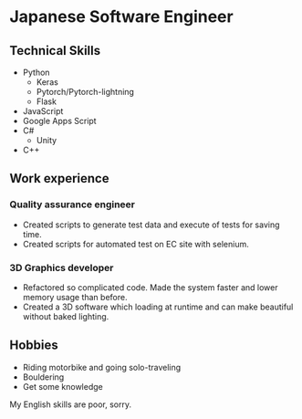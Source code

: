 # Japanese Software Engineer
## Technical Skills
- Python
  - Keras
  - Pytorch/Pytorch-lightning
  - Flask
- JavaScript 
- Google Apps Script
- C#
  - Unity
- C++

## Work experience
### Quality assurance engineer
- Created scripts to generate test data and execute of tests for saving time.
- Created scripts for automated test on EC site with selenium.

### 3D Graphics developer
- Refactored so complicated code. Made the system faster and lower memory usage than before.
- Created a 3D software which loading at runtime and can make beautiful without baked lighting.

## Hobbies
- Riding motorbike and going solo-traveling
- Bouldering
- Get some knowledge

My English skills are poor, sorry.
